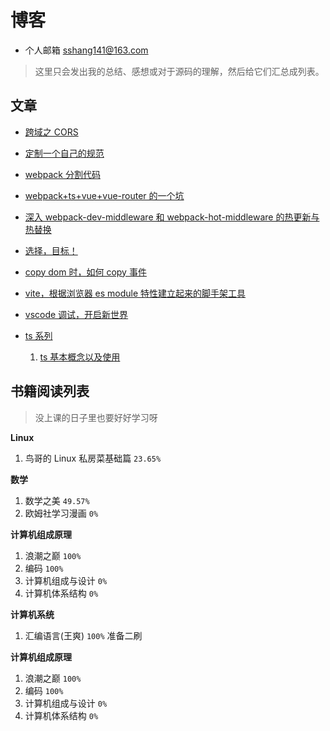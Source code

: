 # 博客

-   个人邮箱 sshang141@163.com

> 这里只会发出我的总结、感想或对于源码的理解，然后给它们汇总成列表。

## 文章

-   [跨域之 CORS](./articles/will/跨域之CORS.md)
-   [定制一个自己的规范](./articles/will/规范.md)
-   [webpack 分割代码](./articles/will/webpack打包分割代码.md)
-   [webpack+ts+vue+vue-router 的一个坑](./articles/will/webpack+ts+vue+vue-router的一个坑.md)
-   [深入 webpack-dev-middleware 和 webpack-hot-middleware 的热更新与热替换](https://github.com/shulandmimi/blog/issues/2)
-   [选择，目标！](https://github.com/shulandmimi/blog/issues/3)
-   [copy dom 时，如何 copy 事件](https://github.com/shulandmimi/blog/issues/5)
-   [vite，根据浏览器 es module 特性建立起来的脚手架工具](https://github.com/shulandmimi/blog/issues/6)
-   [vscode 调试，开启新世界](https://github.com/shulandmimi/blog/issues/7)

-   [ts 系列](./articles/will/ts)
    1. [ts 基本概念以及使用](./articles/will/ts/1_ts基本概念以及使用.md)

## 书籍阅读列表

> 没上课的日子里也要好好学习呀

**Linux**

1. 鸟哥的 Linux 私房菜基础篇 `23.65%`

**数学**

1. 数学之美 `49.57%`
2. 欧姆社学习漫画 `0%`

**计算机组成原理**

1. 浪潮之巅 `100%`
2. 编码 `100%`
3. 计算机组成与设计 `0%`
4. 计算机体系结构 `0%`

**计算机系统**

1. 汇编语言(王爽) `100%` 准备二刷

**计算机组成原理**

1. 浪潮之巅 `100%`
2. 编码 `100%`
3. 计算机组成与设计 `0%`
4. 计算机体系结构 `0%`
